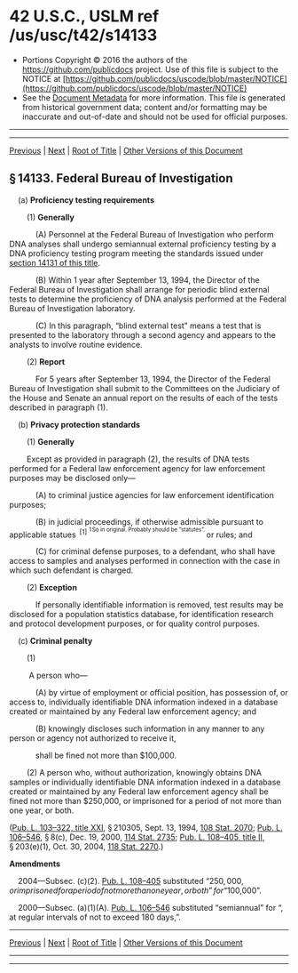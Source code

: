 ---
---

# 42 U.S.C., USLM ref /us/usc/t42/s14133

* Portions Copyright © 2016 the authors of the https://github.com/publicdocs project.
  Use of this file is subject to the NOTICE at [https://github.com/publicdocs/uscode/blob/master/NOTICE](https://github.com/publicdocs/uscode/blob/master/NOTICE)
* See the [Document Metadata](././../../../../../..//README.md) for more information.
  This file is generated from historical government data; content and/or formatting may be inaccurate and out-of-date and should not be used for official purposes.

----------
----------

[Previous](./../../../../../..//us/usc/t42/ch136/schIX/ptA/m__us_usc_t42_s14132.md) | [Next](./../../../../../..//us/usc/t42/ch136/schIX/ptA/m__us_usc_t42_s14134.md) | [Root of Title](./../../../../../../) | [Other Versions of this Document](https://publicdocs.github.io/go/links?ns=uslm&ref=%2Fus%2Fusc%2Ft42%2Fs14133)

## § 14133. Federal Bureau of Investigation

    (a) __Proficiency testing requirements__ 

        (1) __Generally__ 

            (A) Personnel at the Federal Bureau of Investigation who perform DNA analyses shall undergo semiannual external proficiency testing by a DNA proficiency testing program meeting the standards issued under [section 14131 of this title][/us/usc/t42/s14131].

            (B) Within 1 year after September 13, 1994, the Director of the Federal Bureau of Investigation shall arrange for periodic blind external tests to determine the proficiency of DNA analysis performed at the Federal Bureau of Investigation laboratory.

            (C) In this paragraph, “blind external test” means a test that is presented to the laboratory through a second agency and appears to the analysts to involve routine evidence.

        (2) __Report__ 

            For 5 years after September 13, 1994, the Director of the Federal Bureau of Investigation shall submit to the Committees on the Judiciary of the House and Senate an annual report on the results of each of the tests described in paragraph (1).

    (b) __Privacy protection standards__ 

        (1) __Generally__ 

        Except as provided in paragraph (2), the results of DNA tests performed for a Federal law enforcement agency for law enforcement purposes may be disclosed only—

            (A) to criminal justice agencies for law enforcement identification purposes;

            (B) in judicial proceedings, if otherwise admissible pursuant to applicable statues  <sup>\[1\]</sup>  <sup><sup> 1 So in original. Probably should be “statutes”. </sup></sup>  or rules; and

            (C) for criminal defense purposes, to a defendant, who shall have access to samples and analyses performed in connection with the case in which such defendant is charged.

        (2) __Exception__ 

            If personally identifiable information is removed, test results may be disclosed for a population statistics database, for identification research and protocol development purposes, or for quality control purposes.

    (c) __Criminal penalty__ 

        (1)

         A person who—

            (A) by virtue of employment or official position, has possession of, or access to, individually identifiable DNA information indexed in a database created or maintained by any Federal law enforcement agency; and

            (B) knowingly discloses such information in any manner to any person or agency not authorized to receive it,

            shall be fined not more than $100,000.

        (2) A person who, without authorization, knowingly obtains DNA samples or individually identifiable DNA information indexed in a database created or maintained by any Federal law enforcement agency shall be fined not more than $250,000, or imprisoned for a period of not more than one year, or both.

([Pub. L. 103–322, title XXI][/us/pl/103/322/tXXI], § 210305, Sept. 13, 1994, [108 Stat. 2070][/us/stat/108/2070]; [Pub. L. 106–546][/us/pl/106/546], § 8(c), Dec. 19, 2000, [114 Stat. 2735][/us/stat/114/2735]; [Pub. L. 108–405, title II][/us/pl/108/405/tII], § 203(e)(1), Oct. 30, 2004, [118 Stat. 2270][/us/stat/118/2270].)

 __Amendments__ 

    2004—Subsec. (c)(2). [Pub. L. 108–405][/us/pl/108/405] substituted “$250,000, or imprisoned for a period of not more than one year, or both” for “$100,000”.

    2000—Subsec. (a)(1)(A). [Pub. L. 106–546][/us/pl/106/546] substituted “semiannual” for “, at regular intervals of not to exceed 180 days,”.

----------

[Previous](./../../../../../..//us/usc/t42/ch136/schIX/ptA/m__us_usc_t42_s14132.md) | [Next](./../../../../../..//us/usc/t42/ch136/schIX/ptA/m__us_usc_t42_s14134.md) | [Root of Title](./../../../../../../) | [Other Versions of this Document](https://publicdocs.github.io/go/links?ns=uslm&ref=%2Fus%2Fusc%2Ft42%2Fs14133)

----------
----------

[/us/usc/t42/s14131]: https://publicdocs.github.io/go/links?ns=uslm&ref=%2Fus%2Fusc%2Ft42%2Fs14131
[/us/pl/103/322/tXXI]: https://publicdocs.github.io/go/links?ns=uslm&ref=%2Fus%2Fpl%2F103%2F322%2FtXXI
[/us/stat/108/2070]: https://publicdocs.github.io/go/links?ns=uslm&ref=%2Fus%2Fstat%2F108%2F2070
[/us/pl/106/546]: https://publicdocs.github.io/go/links?ns=uslm&ref=%2Fus%2Fpl%2F106%2F546
[/us/stat/114/2735]: https://publicdocs.github.io/go/links?ns=uslm&ref=%2Fus%2Fstat%2F114%2F2735
[/us/pl/108/405/tII]: https://publicdocs.github.io/go/links?ns=uslm&ref=%2Fus%2Fpl%2F108%2F405%2FtII
[/us/stat/118/2270]: https://publicdocs.github.io/go/links?ns=uslm&ref=%2Fus%2Fstat%2F118%2F2270
[/us/pl/108/405]: https://publicdocs.github.io/go/links?ns=uslm&ref=%2Fus%2Fpl%2F108%2F405
[/us/pl/106/546]: https://publicdocs.github.io/go/links?ns=uslm&ref=%2Fus%2Fpl%2F106%2F546


